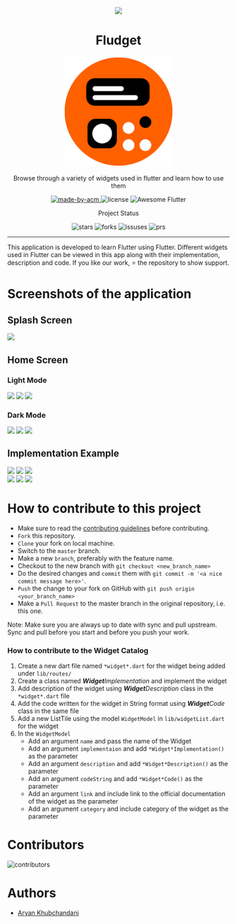 <p align="center">
<img src="https://user-images.githubusercontent.com/52633729/135446856-ed1de284-c21a-4932-bd70-b4eae149c49c.png">
</p>

<h1 align="center"> Fludget </h1>
<p align ="center">
<img alt="code" width="250" height:"250" src="https://raw.githubusercontent.com/ACM-VIT/fludget/master/assets/images/logo.png">
  </p>
<p align="center"> 
Browse through a variety of widgets used in flutter and learn how to use them
</p>

<p align = "center">
  <a href="https://acmvit.in/" target="_blank">
    <img alt="made-by-acm" src="https://img.shields.io/badge/MADE%20BY-ACM%20VIT-blue?style=for-the-badge" />
  </a>
  <img alt="license" src="https://img.shields.io/badge/License-MIT-green.svg?style=for-the-badge" />
  <img alt="Awesome Flutter" src="https://img.shields.io/badge/Awesome-Flutter-22a6b3.svg?style=for-the-badge" />
</p>

<p align="center">Project Status</p>

<p align = "center">
  <img alt="stars" src="https://img.shields.io/github/stars/ACM-VIT/fludget?color=eb4d4b&style=for-the-badge" />
  <img alt="forks" src="https://img.shields.io/github/forks/ACM-VIT/fludget?color=7ed6df&style=for-the-badge" />
  <img alt="issuses" src="https://img.shields.io/github/issues/ACM-VIT/fludget?color=f9ca24&style=for-the-badge" />
  <img alt="prs" src="https://img.shields.io/github/issues-pr-closed/ACM-VIT/fludget?color=686de0&style=for-the-badge" />
</p>

---

<p>

This application is developed to learn Flutter using Flutter. Different widgets used in Flutter can be viewed in this app along with their implementation, description and code. If you like our work, ⭐ the repository to show support.
  

</p>

<h1 align="left"> Screenshots of the application </h1>


<p align="left">
  <h2 align="left">Splash Screen</h2>
   <img src="https://user-images.githubusercontent.com/63790391/138469199-a30e8fc7-489b-4f72-9b97-671b6740b3fa.jpeg" width="200">
  <h2 align="left">Home Screen </h2>
  <h3 align="left">Light Mode </h3>
  <div <table><tr>
  <img src="https://user-images.githubusercontent.com/63790391/138469344-2ac9642e-1127-4219-9cc7-70cd85b50035.jpeg"width="200">
  <img src="https://user-images.githubusercontent.com/63790391/138469346-2559e5aa-5ed6-422e-9958-3e312c95e0ea.jpeg"width="200">
  <img src="https://user-images.githubusercontent.com/63790391/138469348-8181fb28-8d5f-49cb-b08f-45726f169c93.jpeg"width="200">

   
   
  </tr></table></div>
   <h3 align="left">Dark Mode </h3>
  <div <table><tr1>
   <img src="https://user-images.githubusercontent.com/63790391/138469446-ee690a32-45b1-4048-8dde-8f5b21a60764.jpeg"width="200">
    <img src="https://user-images.githubusercontent.com/63790391/138469453-954b941d-edc9-4690-8862-9e166ea54ea9.jpeg"width="200">
   <img src="https://user-images.githubusercontent.com/63790391/138469458-932d2896-10ad-4ecb-b024-e1a024c52010.jpeg"width="200">
   


  </tr1></table></div>
  
   <h2 align="left">Implementation Example</h2>
     <div <table><tr1>
   <img src="https://user-images.githubusercontent.com/63790391/138469641-a1579bc7-d6ce-4bff-b409-b2811edf8951.jpeg"width="200">
   <img src="https://user-images.githubusercontent.com/63790391/138469645-08d733e7-f030-4903-96b5-97a1e4a898d8.jpeg"width="200">
   <img src="https://user-images.githubusercontent.com/63790391/138469650-fb49ea9e-5af9-4080-9642-3c7976329dd9.jpeg"width="200">
   
  
    


   <div <table><tr1>
         <img src="https://user-images.githubusercontent.com/63790391/138469895-6800e91f-a9f2-44be-ab64-d2c0243f6dee.jpeg"width="200">
         <img src="https://user-images.githubusercontent.com/63790391/138469903-2a6817ef-3252-4675-b674-f331d579d73d.jpeg"width="200">
         <img src="https://user-images.githubusercontent.com/63790391/138469909-2268007e-3069-42ef-8831-86ae328d9e26.jpeg"width="200">
  </tr1></table></div>
</p>

# How to contribute to this project

- Make sure to read the [contributing guidelines](CONTRIBUTING.md) before contributing.
- `Fork` this repository.
- `Clone` your fork on local machine.
- Switch to the `master` branch.
- Make a new `branch`, preferably with the feature name.
- Checkout to the new branch with `git checkout <new_branch_name>`
- Do the desired changes and `commit` them with `git commit -m '<a nice commit message here>'`.
- `Push` the change to your fork on GitHub with `git push origin <your_branch_name>`
- Make a `Pull Request` to the master branch in the original repository, i.e. this one.

Note: Make sure you are always up to date with sync and pull upstream. Sync and pull before you start and before you push your work.

### How to contribute to the Widget Catalog

1. Create a new dart file named `*widget*.dart` for the widget being added under `lib/routes/`
2. Create a class named **_Widget_**_Implementation_ and implement the widget
3. Add description of the widget using **_Widget_**_Description_ class in the `*widget*.dart` file
4. Add the code written for the widget in String format using **_Widget_**_Code_ class in the same file
5. Add a new ListTile using the model `WidgetModel` in `lib/widgetList.dart` for the widget
6. In the `WidgetModel` 
    - Add an argument `name` and pass the name of the Widget
    - Add an argument `implementaion` and add `*Widget*Implementation()` as the parameter 
    - Add an argument `description` and add `*Widget*Description()` as the parameter
    - Add an argument `codeString` and add `*Widget*Code()` as the parameter
    - Add an argument `link` and include link to the official documentation of the widget as the parameter
    - Add an argument `category` and include category of the widget as the parameter
   
# Contributors

<p align = "left">
  <img alt="contributors" src="https://badges.pufler.dev/contributors/ACM-VIT/fludget?size=60&padding=10&bots=False" />
</p>

# Authors

- [Aryan Khubchandani](https://github.com/AryanKhubchandani)
